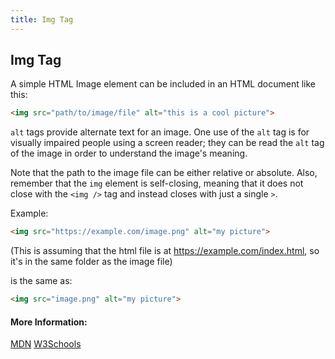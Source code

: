```yaml
---
title: Img Tag
---
```

## Img Tag

<!-- The article goes here, in GitHub-flavored Markdown. Feel free to add YouTube videos, images, and CodePen/JSBin embeds  -->
A simple HTML Image element can be included in an HTML document like this:

```html
<img src="path/to/image/file" alt="this is a cool picture">
```

`alt` tags provide alternate text for an image. One use of the `alt` tag is for visually impaired people using a screen reader; they can be read the `alt` tag of the image in order to understand the image's meaning.

Note that the path to the image file can be either relative or absolute. Also, remember that the `img` element is self-closing, meaning that it does not close with the `<img />` tag and instead closes with just a single `>`.

Example:

```html
<img src="https://example.com/image.png" alt="my picture">
```

(This is assuming that the html file is at https://example.com/index.html, so it's in the same folder as the image file)

is the same as:

```html
<img src="image.png" alt="my picture">
```


#### More Information:
<!-- Please add any articles you think might be helpful to read before writing the article -->

<a href='https://developer.mozilla.org/en-US/docs/Web/HTML/Element/img' target='_blank' rel='nofollow'>MDN</a>
<a href="https://www.w3schools.com/TAGs/tag_img.asp" target="_blank">W3Schools</a>
